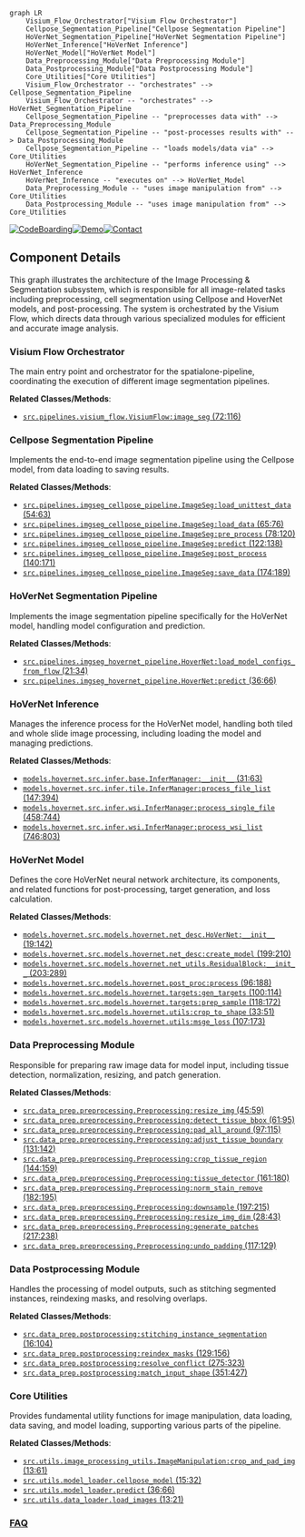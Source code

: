 ```mermaid
graph LR
    Visium_Flow_Orchestrator["Visium Flow Orchestrator"]
    Cellpose_Segmentation_Pipeline["Cellpose Segmentation Pipeline"]
    HoVerNet_Segmentation_Pipeline["HoVerNet Segmentation Pipeline"]
    HoVerNet_Inference["HoVerNet Inference"]
    HoVerNet_Model["HoVerNet Model"]
    Data_Preprocessing_Module["Data Preprocessing Module"]
    Data_Postprocessing_Module["Data Postprocessing Module"]
    Core_Utilities["Core Utilities"]
    Visium_Flow_Orchestrator -- "orchestrates" --> Cellpose_Segmentation_Pipeline
    Visium_Flow_Orchestrator -- "orchestrates" --> HoVerNet_Segmentation_Pipeline
    Cellpose_Segmentation_Pipeline -- "preprocesses data with" --> Data_Preprocessing_Module
    Cellpose_Segmentation_Pipeline -- "post-processes results with" --> Data_Postprocessing_Module
    Cellpose_Segmentation_Pipeline -- "loads models/data via" --> Core_Utilities
    HoVerNet_Segmentation_Pipeline -- "performs inference using" --> HoVerNet_Inference
    HoVerNet_Inference -- "executes on" --> HoVerNet_Model
    Data_Preprocessing_Module -- "uses image manipulation from" --> Core_Utilities
    Data_Postprocessing_Module -- "uses image manipulation from" --> Core_Utilities
```
[![CodeBoarding](https://img.shields.io/badge/Generated%20by-CodeBoarding-9cf?style=flat-square)](https://github.com/CodeBoarding/CodeBoarding)[![Demo](https://img.shields.io/badge/Try%20our-Demo-blue?style=flat-square)](https://www.codeboarding.org/demo)[![Contact](https://img.shields.io/badge/Contact%20us%20-%20contact@codeboarding.org-lightgrey?style=flat-square)](mailto:contact@codeboarding.org)

## Component Details

This graph illustrates the architecture of the Image Processing & Segmentation subsystem, which is responsible for all image-related tasks including preprocessing, cell segmentation using Cellpose and HoverNet models, and post-processing. The system is orchestrated by the Visium Flow, which directs data through various specialized modules for efficient and accurate image analysis.

### Visium Flow Orchestrator
The main entry point and orchestrator for the spatialone-pipeline, coordinating the execution of different image segmentation pipelines.


**Related Classes/Methods**:

- <a href="https://github.com/Sanofi-Public/spatialone-pipeline/blob/master/src/pipelines/visium_flow.py#L72-L116" target="_blank" rel="noopener noreferrer">`src.pipelines.visium_flow.VisiumFlow:image_seg` (72:116)</a>


### Cellpose Segmentation Pipeline
Implements the end-to-end image segmentation pipeline using the Cellpose model, from data loading to saving results.


**Related Classes/Methods**:

- <a href="https://github.com/Sanofi-Public/spatialone-pipeline/blob/master/src/pipelines/imgseg_cellpose_pipeline.py#L54-L63" target="_blank" rel="noopener noreferrer">`src.pipelines.imgseg_cellpose_pipeline.ImageSeg:load_unittest_data` (54:63)</a>
- <a href="https://github.com/Sanofi-Public/spatialone-pipeline/blob/master/src/pipelines/imgseg_cellpose_pipeline.py#L65-L76" target="_blank" rel="noopener noreferrer">`src.pipelines.imgseg_cellpose_pipeline.ImageSeg:load_data` (65:76)</a>
- <a href="https://github.com/Sanofi-Public/spatialone-pipeline/blob/master/src/pipelines/imgseg_cellpose_pipeline.py#L78-L120" target="_blank" rel="noopener noreferrer">`src.pipelines.imgseg_cellpose_pipeline.ImageSeg:pre_process` (78:120)</a>
- <a href="https://github.com/Sanofi-Public/spatialone-pipeline/blob/master/src/pipelines/imgseg_cellpose_pipeline.py#L122-L138" target="_blank" rel="noopener noreferrer">`src.pipelines.imgseg_cellpose_pipeline.ImageSeg:predict` (122:138)</a>
- <a href="https://github.com/Sanofi-Public/spatialone-pipeline/blob/master/src/pipelines/imgseg_cellpose_pipeline.py#L140-L171" target="_blank" rel="noopener noreferrer">`src.pipelines.imgseg_cellpose_pipeline.ImageSeg:post_process` (140:171)</a>
- <a href="https://github.com/Sanofi-Public/spatialone-pipeline/blob/master/src/pipelines/imgseg_cellpose_pipeline.py#L174-L189" target="_blank" rel="noopener noreferrer">`src.pipelines.imgseg_cellpose_pipeline.ImageSeg:save_data` (174:189)</a>


### HoVerNet Segmentation Pipeline
Implements the image segmentation pipeline specifically for the HoVerNet model, handling model configuration and prediction.


**Related Classes/Methods**:

- <a href="https://github.com/Sanofi-Public/spatialone-pipeline/blob/master/src/pipelines/imgseg_hovernet_pipeline.py#L21-L34" target="_blank" rel="noopener noreferrer">`src.pipelines.imgseg_hovernet_pipeline.HoverNet:load_model_configs_from_flow` (21:34)</a>
- <a href="https://github.com/Sanofi-Public/spatialone-pipeline/blob/master/src/pipelines/imgseg_hovernet_pipeline.py#L36-L66" target="_blank" rel="noopener noreferrer">`src.pipelines.imgseg_hovernet_pipeline.HoverNet:predict` (36:66)</a>


### HoVerNet Inference
Manages the inference process for the HoVerNet model, handling both tiled and whole slide image processing, including loading the model and managing predictions.


**Related Classes/Methods**:

- <a href="https://github.com/Sanofi-Public/spatialone-pipeline/blob/master/models/hovernet/src/infer/base.py#L31-L63" target="_blank" rel="noopener noreferrer">`models.hovernet.src.infer.base.InferManager:__init__` (31:63)</a>
- <a href="https://github.com/Sanofi-Public/spatialone-pipeline/blob/master/models/hovernet/src/infer/tile.py#L147-L394" target="_blank" rel="noopener noreferrer">`models.hovernet.src.infer.tile.InferManager:process_file_list` (147:394)</a>
- <a href="https://github.com/Sanofi-Public/spatialone-pipeline/blob/master/models/hovernet/src/infer/wsi.py#L458-L744" target="_blank" rel="noopener noreferrer">`models.hovernet.src.infer.wsi.InferManager:process_single_file` (458:744)</a>
- <a href="https://github.com/Sanofi-Public/spatialone-pipeline/blob/master/models/hovernet/src/infer/wsi.py#L746-L803" target="_blank" rel="noopener noreferrer">`models.hovernet.src.infer.wsi.InferManager:process_wsi_list` (746:803)</a>


### HoVerNet Model
Defines the core HoVerNet neural network architecture, its components, and related functions for post-processing, target generation, and loss calculation.


**Related Classes/Methods**:

- <a href="https://github.com/Sanofi-Public/spatialone-pipeline/blob/master/models/hovernet/src/models/hovernet/net_desc.py#L19-L142" target="_blank" rel="noopener noreferrer">`models.hovernet.src.models.hovernet.net_desc.HoVerNet:__init__` (19:142)</a>
- <a href="https://github.com/Sanofi-Public/spatialone-pipeline/blob/master/models/hovernet/src/models/hovernet/net_desc.py#L199-L210" target="_blank" rel="noopener noreferrer">`models.hovernet.src.models.hovernet.net_desc:create_model` (199:210)</a>
- <a href="https://github.com/Sanofi-Public/spatialone-pipeline/blob/master/models/hovernet/src/models/hovernet/net_utils.py#L203-L289" target="_blank" rel="noopener noreferrer">`models.hovernet.src.models.hovernet.net_utils.ResidualBlock:__init__` (203:289)</a>
- <a href="https://github.com/Sanofi-Public/spatialone-pipeline/blob/master/models/hovernet/src/models/hovernet/post_proc.py#L96-L188" target="_blank" rel="noopener noreferrer">`models.hovernet.src.models.hovernet.post_proc:process` (96:188)</a>
- <a href="https://github.com/Sanofi-Public/spatialone-pipeline/blob/master/models/hovernet/src/models/hovernet/targets.py#L100-L114" target="_blank" rel="noopener noreferrer">`models.hovernet.src.models.hovernet.targets:gen_targets` (100:114)</a>
- <a href="https://github.com/Sanofi-Public/spatialone-pipeline/blob/master/models/hovernet/src/models/hovernet/targets.py#L118-L172" target="_blank" rel="noopener noreferrer">`models.hovernet.src.models.hovernet.targets:prep_sample` (118:172)</a>
- <a href="https://github.com/Sanofi-Public/spatialone-pipeline/blob/master/models/hovernet/src/models/hovernet/utils.py#L33-L51" target="_blank" rel="noopener noreferrer">`models.hovernet.src.models.hovernet.utils:crop_to_shape` (33:51)</a>
- <a href="https://github.com/Sanofi-Public/spatialone-pipeline/blob/master/models/hovernet/src/models/hovernet/utils.py#L107-L173" target="_blank" rel="noopener noreferrer">`models.hovernet.src.models.hovernet.utils:msge_loss` (107:173)</a>


### Data Preprocessing Module
Responsible for preparing raw image data for model input, including tissue detection, normalization, resizing, and patch generation.


**Related Classes/Methods**:

- <a href="https://github.com/Sanofi-Public/spatialone-pipeline/blob/master/src/data_prep/preprocessing.py#L45-L59" target="_blank" rel="noopener noreferrer">`src.data_prep.preprocessing.Preprocessing:resize_img` (45:59)</a>
- <a href="https://github.com/Sanofi-Public/spatialone-pipeline/blob/master/src/data_prep/preprocessing.py#L61-L95" target="_blank" rel="noopener noreferrer">`src.data_prep.preprocessing.Preprocessing:detect_tissue_bbox` (61:95)</a>
- <a href="https://github.com/Sanofi-Public/spatialone-pipeline/blob/master/src/data_prep/preprocessing.py#L97-L115" target="_blank" rel="noopener noreferrer">`src.data_prep.preprocessing.Preprocessing:pad_all_around` (97:115)</a>
- <a href="https://github.com/Sanofi-Public/spatialone-pipeline/blob/master/src/data_prep/preprocessing.py#L131-L142" target="_blank" rel="noopener noreferrer">`src.data_prep.preprocessing.Preprocessing:adjust_tissue_boundary` (131:142)</a>
- <a href="https://github.com/Sanofi-Public/spatialone-pipeline/blob/master/src/data_prep/preprocessing.py#L144-L159" target="_blank" rel="noopener noreferrer">`src.data_prep.preprocessing.Preprocessing:crop_tissue_region` (144:159)</a>
- <a href="https://github.com/Sanofi-Public/spatialone-pipeline/blob/master/src/data_prep/preprocessing.py#L161-L180" target="_blank" rel="noopener noreferrer">`src.data_prep.preprocessing.Preprocessing:tissue_detector` (161:180)</a>
- <a href="https://github.com/Sanofi-Public/spatialone-pipeline/blob/master/src/data_prep/preprocessing.py#L182-L195" target="_blank" rel="noopener noreferrer">`src.data_prep.preprocessing.Preprocessing:norm_stain_remove` (182:195)</a>
- <a href="https://github.com/Sanofi-Public/spatialone-pipeline/blob/master/src/data_prep/preprocessing.py#L197-L215" target="_blank" rel="noopener noreferrer">`src.data_prep.preprocessing.Preprocessing:downsample` (197:215)</a>
- <a href="https://github.com/Sanofi-Public/spatialone-pipeline/blob/master/src/data_prep/preprocessing.py#L28-L43" target="_blank" rel="noopener noreferrer">`src.data_prep.preprocessing.Preprocessing:resize_img_dim` (28:43)</a>
- <a href="https://github.com/Sanofi-Public/spatialone-pipeline/blob/master/src/data_prep/preprocessing.py#L217-L238" target="_blank" rel="noopener noreferrer">`src.data_prep.preprocessing.Preprocessing:generate_patches` (217:238)</a>
- <a href="https://github.com/Sanofi-Public/spatialone-pipeline/blob/master/src/data_prep/preprocessing.py#L117-L129" target="_blank" rel="noopener noreferrer">`src.data_prep.preprocessing.Preprocessing:undo_padding` (117:129)</a>


### Data Postprocessing Module
Handles the processing of model outputs, such as stitching segmented instances, reindexing masks, and resolving overlaps.


**Related Classes/Methods**:

- <a href="https://github.com/Sanofi-Public/spatialone-pipeline/blob/master/src/data_prep/postprocessing.py#L16-L104" target="_blank" rel="noopener noreferrer">`src.data_prep.postprocessing:stitching_instance_segmentation` (16:104)</a>
- <a href="https://github.com/Sanofi-Public/spatialone-pipeline/blob/master/src/data_prep/postprocessing.py#L129-L156" target="_blank" rel="noopener noreferrer">`src.data_prep.postprocessing:reindex_masks` (129:156)</a>
- <a href="https://github.com/Sanofi-Public/spatialone-pipeline/blob/master/src/data_prep/postprocessing.py#L275-L323" target="_blank" rel="noopener noreferrer">`src.data_prep.postprocessing:resolve_conflict` (275:323)</a>
- <a href="https://github.com/Sanofi-Public/spatialone-pipeline/blob/master/src/data_prep/postprocessing.py#L351-L427" target="_blank" rel="noopener noreferrer">`src.data_prep.postprocessing:match_input_shape` (351:427)</a>


### Core Utilities
Provides fundamental utility functions for image manipulation, data loading, data saving, and model loading, supporting various parts of the pipeline.


**Related Classes/Methods**:

- <a href="https://github.com/Sanofi-Public/spatialone-pipeline/blob/master/src/utils/image_processing_utils.py#L13-L61" target="_blank" rel="noopener noreferrer">`src.utils.image_processing_utils.ImageManipulation:crop_and_pad_img` (13:61)</a>
- <a href="https://github.com/Sanofi-Public/spatialone-pipeline/blob/master/src/utils/model_loader.py#L15-L32" target="_blank" rel="noopener noreferrer">`src.utils.model_loader.cellpose_model` (15:32)</a>
- <a href="https://github.com/Sanofi-Public/spatialone-pipeline/blob/master/src/utils/model_loader.py#L36-L66" target="_blank" rel="noopener noreferrer">`src.utils.model_loader.predict` (36:66)</a>
- <a href="https://github.com/Sanofi-Public/spatialone-pipeline/blob/master/src/utils/data_loader.py#L13-L21" target="_blank" rel="noopener noreferrer">`src.utils.data_loader.load_images` (13:21)</a>




### [FAQ](https://github.com/CodeBoarding/GeneratedOnBoardings/tree/main?tab=readme-ov-file#faq)